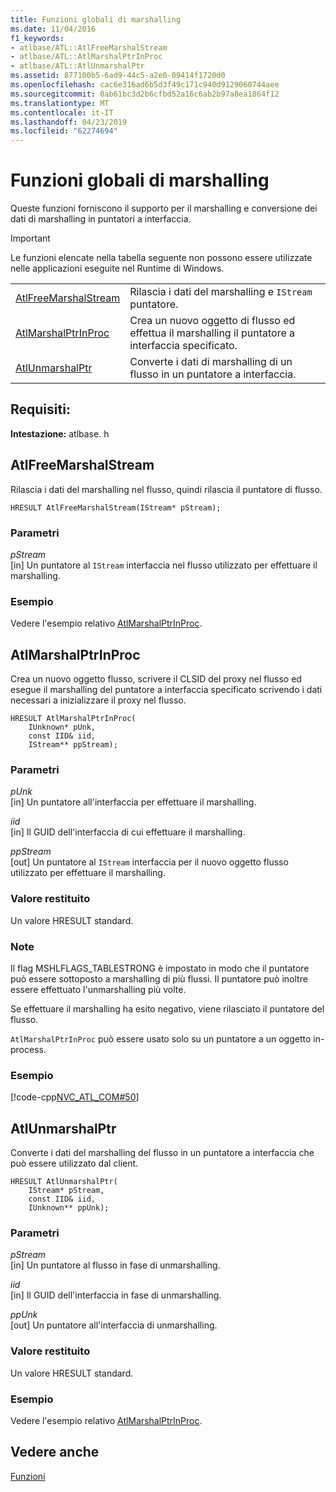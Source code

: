 ```yaml
---
title: Funzioni globali di marshalling
ms.date: 11/04/2016
f1_keywords:
- atlbase/ATL::AtlFreeMarshalStream
- atlbase/ATL::AtlMarshalPtrInProc
- atlbase/ATL::AtlUnmarshalPtr
ms.assetid: 877100b5-6ad9-44c5-a2e0-09414f1720d0
ms.openlocfilehash: cac6e316ad6b5d3f49c171c940d9129060744aee
ms.sourcegitcommit: 0ab61bc3d2b6cfbd52a16c6ab2b97a8ea1864f12
ms.translationtype: MT
ms.contentlocale: it-IT
ms.lasthandoff: 04/23/2019
ms.locfileid: "62274694"
---
```

# <a name="marshaling-global-functions"></a>Funzioni globali di marshalling

Queste funzioni forniscono il supporto per il marshalling e conversione dei dati di marshalling in puntatori a interfaccia.

> [!IMPORTANT]
>  Le funzioni elencate nella tabella seguente non possono essere utilizzate nelle applicazioni eseguite nel Runtime di Windows.

|||
|-|-|
|[AtlFreeMarshalStream](#atlfreemarshalstream)|Rilascia i dati del marshalling e `IStream` puntatore.|
|[AtlMarshalPtrInProc](#atlmarshalptrinproc)|Crea un nuovo oggetto di flusso ed effettua il marshalling il puntatore a interfaccia specificato.|
|[AtlUnmarshalPtr](#atlunmarshalptr)|Converte i dati di marshalling di un flusso in un puntatore a interfaccia.|

## <a name="requirements"></a>Requisiti:

**Intestazione:** atlbase. h

##  <a name="atlfreemarshalstream"></a>  AtlFreeMarshalStream

Rilascia i dati del marshalling nel flusso, quindi rilascia il puntatore di flusso.

```
HRESULT AtlFreeMarshalStream(IStream* pStream);
```

### <a name="parameters"></a>Parametri

*pStream*<br/>
[in] Un puntatore al `IStream` interfaccia nel flusso utilizzato per effettuare il marshalling.

### <a name="example"></a>Esempio

Vedere l'esempio relativo [AtlMarshalPtrInProc](#atlmarshalptrinproc).

##  <a name="atlmarshalptrinproc"></a>  AtlMarshalPtrInProc

Crea un nuovo oggetto flusso, scrivere il CLSID del proxy nel flusso ed esegue il marshalling del puntatore a interfaccia specificato scrivendo i dati necessari a inizializzare il proxy nel flusso.

```
HRESULT AtlMarshalPtrInProc(
    IUnknown* pUnk,
    const IID& iid,
    IStream** ppStream);
```

### <a name="parameters"></a>Parametri

*pUnk*<br/>
[in] Un puntatore all'interfaccia per effettuare il marshalling.

*iid*<br/>
[in] Il GUID dell'interfaccia di cui effettuare il marshalling.

*ppStream*<br/>
[out] Un puntatore al `IStream` interfaccia per il nuovo oggetto flusso utilizzato per effettuare il marshalling.

### <a name="return-value"></a>Valore restituito

Un valore HRESULT standard.

### <a name="remarks"></a>Note

Il flag MSHLFLAGS_TABLESTRONG è impostato in modo che il puntatore può essere sottoposto a marshalling di più flussi. Il puntatore può inoltre essere effettuato l'unmarshalling più volte.

Se effettuare il marshalling ha esito negativo, viene rilasciato il puntatore del flusso.

`AtlMarshalPtrInProc` può essere usato solo su un puntatore a un oggetto in-process.

### <a name="example"></a>Esempio

[!code-cpp[NVC_ATL_COM#50](../../atl/codesnippet/cpp/marshaling-global-functions_1.cpp)]

##  <a name="atlunmarshalptr"></a>  AtlUnmarshalPtr

Converte i dati del marshalling del flusso in un puntatore a interfaccia che può essere utilizzato dal client.

```
HRESULT AtlUnmarshalPtr(
    IStream* pStream,
    const IID& iid,
    IUnknown** ppUnk);
```

### <a name="parameters"></a>Parametri

*pStream*<br/>
[in] Un puntatore al flusso in fase di unmarshalling.

*iid*<br/>
[in] Il GUID dell'interfaccia in fase di unmarshalling.

*ppUnk*<br/>
[out] Un puntatore all'interfaccia di unmarshalling.

### <a name="return-value"></a>Valore restituito

Un valore HRESULT standard.

### <a name="example"></a>Esempio

Vedere l'esempio relativo [AtlMarshalPtrInProc](#atlmarshalptrinproc).

## <a name="see-also"></a>Vedere anche

[Funzioni](../../atl/reference/atl-functions.md)
